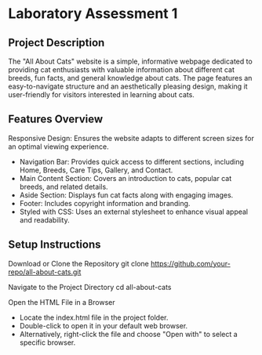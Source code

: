 # Laboratory Assessment 1

## Project Description

The "All About Cats" website is a simple, informative webpage dedicated to providing cat enthusiasts with valuable information about different cat breeds, fun facts, and general knowledge about cats. The page features an easy-to-navigate structure and an aesthetically pleasing design, making it user-friendly for visitors interested in learning about cats.

## Features Overview

Responsive Design: Ensures the website adapts to different screen sizes for an optimal viewing experience.
- Navigation Bar: Provides quick access to different sections, including Home, Breeds, Care Tips, Gallery, and Contact.
- Main Content Section: Covers an introduction to cats, popular cat breeds, and related details.
- Aside Section: Displays fun cat facts along with engaging images.
- Footer: Includes copyright information and branding.
- Styled with CSS: Uses an external stylesheet to enhance visual appeal and readability.


## Setup Instructions

Download or Clone the Repository
git clone https://github.com/your-repo/all-about-cats.git

Navigate to the Project Directory
cd all-about-cats

Open the HTML File in a Browser
- Locate the index.html file in the project folder.
- Double-click to open it in your default web browser.
- Alternatively, right-click the file and choose "Open with" to select a specific browser.




